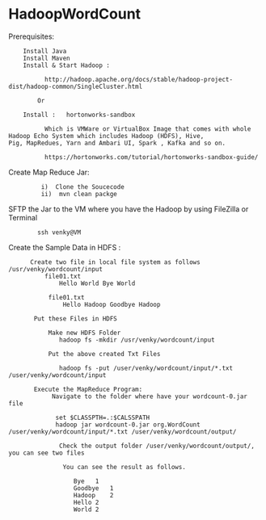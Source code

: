 # HadoopWordCount

Prerequisites: 

        Install Java
        Install Maven
        Install & Start Hadoop :

              http://hadoop.apache.org/docs/stable/hadoop-project-dist/hadoop-common/SingleCluster.html

            Or 

        Install :   hortonworks-sandbox

              Which is VMWare or VirtualBox Image that comes with whole Hadoop Echo System which includes Hadoop (HDFS), Hive,               Pig, MapRedues, Yarn and Ambari UI, Spark , Kafka and so on.
             
              https://hortonworks.com/tutorial/hortonworks-sandbox-guide/
      
 
 Create Map Reduce Jar:
 
             i)  Clone the Soucecode
             ii)  mvn clean packge

 SFTP the Jar to the VM where you have the Hadoop by using FileZilla or Terminal
 
            ssh venky@VM 
            
  Create the Sample Data in HDFS :
          
          Create two file in local file system as follows /usr/venky/wordcount/input
              file01.txt 
                  Hello World Bye World 
                  
               file01.txt    
                   Hello Hadoop Goodbye Hadoop
           
           Put these Files in HDFS
           
               Make new HDFS Folder
                  hadoop fs -mkdir /usr/venky/wordcount/input
               
               Put the above created Txt Files
               
                  hadoop fs -put /user/venky/wordcount/input/*.txt /user/venky/wordcount/input
               
           Execute the MapReduce Program:
                Navigate to the folder where have your wordcount-0.jar file
                
                 set $CLASSPTH=.:$CALSSPATH   
                 hadoop jar wordcount-0.jar org.WordCount /user/venky/wordcount/input/*.txt /user/venky/wordcount/output/
           
                  Check the output folder /user/venky/wordcount/output/, you can see two files 
                 
                   You can see the result as follows.
                   
                      Bye	1
                      Goodbye	1
                      Hadoop	2
                      Hello	2
                      World	2


           
           
           
           
           
           
           
           
               
               
               
               
               
               
               
               
               
               
               
     
    
  
